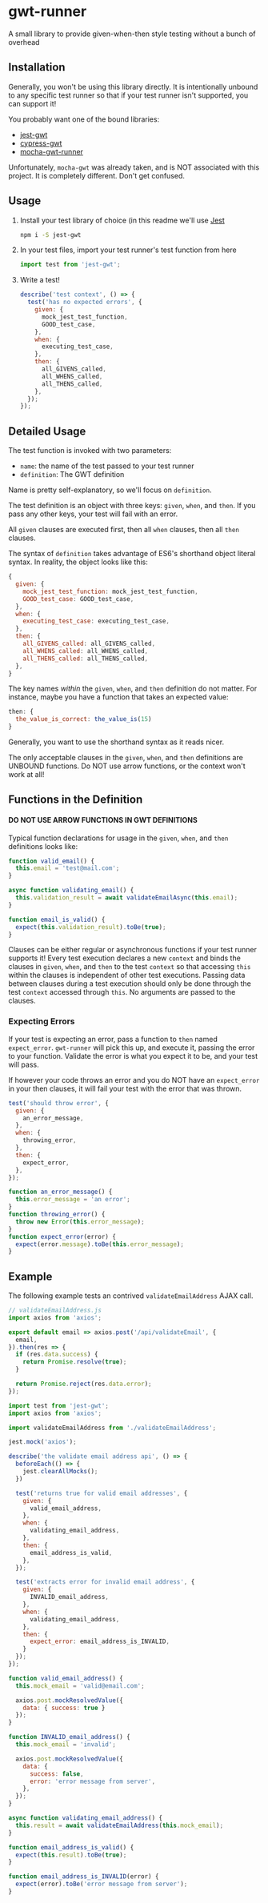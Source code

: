 # gwt-runner
A small library to provide given-when-then style testing without a bunch of overhead

## Installation
Generally, you won't be using this library directly. It is intentionally
unbound to any specific test runner so that if your test runner isn't
supported, you can support it!

You probably want one of the bound libraries:

* [jest-gwt](https://github.com/devzeebo/jest-gwt)
* [cypress-gwt](https://github.com/devzeebo/cypress-gwt)
* [mocha-gwt-runner](https://github.com/devzeebo/mocha-gwt-runner)

Unfortunately, `mocha-gwt` was already taken, and is NOT associated with this
project. It is completely different. Don't get confused.

## Usage

1. Install your test library of choice (in this readme we'll use [Jest](https://www.npmjs.com/package/jest)
    ```bash
    npm i -S jest-gwt
    ```
2. In your test files, import your test runner's test function from here
    ```js
    import test from 'jest-gwt';
    ```
3. Write a test!
    ```js
    describe('test context', () => {
      test('has no expected errors', {
        given: {
          mock_jest_test_function,
          GOOD_test_case,
        },
        when: {
          executing_test_case,
        },
        then: {
          all_GIVENS_called,
          all_WHENS_called,
          all_THENS_called,
        },
      });
    });
    ```

## Detailed Usage
The test function is invoked with two parameters:
* `name`: the name of the test passed to your test runner
* `definition`: The GWT definition

Name is pretty self-explanatory, so we'll focus on `definition`.

The test definition is an object with three keys: `given`, `when`, and
`then`. If you pass any other keys, your test will fail with an error.

All `given` clauses are executed first, then all `when` clauses, then all
`then` clauses.

The syntax of `definition` takes advantage of ES6's shorthand object literal
syntax. In reality, the object looks like this:
```js
{
  given: {
    mock_jest_test_function: mock_jest_test_function,
    GOOD_test_case: GOOD_test_case,
  },
  when: {
    executing_test_case: executing_test_case,
  },
  then: {
    all_GIVENS_called: all_GIVENS_called,
    all_WHENS_called: all_WHENS_called,
    all_THENS_called: all_THENS_called,
  },
}
```

The key names _within_ the `given`, `when`, and `then` definition do not
matter. For instance, maybe you have a function that takes an expected value:
```js
then: {
  the_value_is_correct: the_value_is(15)
}
```

Generally, you want to use the shorthand syntax as it reads nicer.

The only acceptable clauses in the `given`, `when`, and `then` definitions are
UNBOUND functions. Do NOT use arrow functions, or the context won't work at
all!

## Functions in the Definition

#### DO NOT USE ARROW FUNCTIONS IN GWT DEFINITIONS

Typical function declarations for usage in the `given`, `when`, and `then`
definitions looks like:

```js
function valid_email() {
  this.email = 'test@mail.com';
}

async function validating_email() {
  this.validation_result = await validateEmailAsync(this.email);
}

function email_is_valid() {
  expect(this.validation_result).toBe(true);
}
```

Clauses can be either regular or asynchronous functions if your test runner
supports it! Every test execution declares a new `context` and binds the
clauses in `given`, `when`, and `then` to the test `context` so that
accessing `this` within the clauses is independent of other test executions.
Passing data between clauses during a test execution should only be done
through the test `context` accessed through `this`. No arguments are passed
to the clauses.

### Expecting Errors
If your test is expecting an error, pass a function to `then` named
`expect_error`. `gwt-runner` will pick this up, and execute it, passing the
error to your function. Validate the error is what you expect it to be, and
your test will pass.

If however your code throws an error and you do NOT have an `expect_error` in
your then clauses, it will fail your test with the error that was thrown.

```js
test('should throw error', {
  given: {
    an_error_message,
  },
  when: {
    throwing_error,
  },
  then: {
    expect_error,
  },
});

function an_error_message() {
  this.error_message = 'an error';
}
function throwing_error() {
  throw new Error(this.error_message);
}
function expect_error(error) {
  expect(error.message).toBe(this.error_message);
}
```

## Example

The following example tests an contrived `validateEmailAddress` AJAX call.

```js
// validateEmailAddress.js
import axios from 'axios';

export default email => axios.post('/api/validateEmail', {
  email,
}).then(res => {
  if (res.data.success) {
    return Promise.resolve(true);
  }

  return Promise.reject(res.data.error);
});
```

```js
import test from 'jest-gwt';
import axios from 'axios';

import validateEmailAddress from './validateEmailAddress';

jest.mock('axios');

describe('the validate email address api', () => {
  beforeEach(() => {
    jest.clearAllMocks();
  })

  test('returns true for valid email addresses', {
    given: {
      valid_email_address,
    },
    when: {
      validating_email_address,
    },
    then: {
      email_address_is_valid,
    },
  });

  test('extracts error for invalid email address', {
    given: {
      INVALID_email_address,
    },
    when: {
      validating_email_address,
    },
    then: {
      expect_error: email_address_is_INVALID,
    }
  });
});

function valid_email_address() {
  this.mock_email = 'valid@email.com';

  axios.post.mockResolvedValue({
    data: { success: true }
  });
}

function INVALID_email_address() {
  this.mock_email = 'invalid';

  axios.post.mockResolvedValue({
    data: {
      success: false,
      error: 'error message from server',
    },
  });
}

async function validating_email_address() {
  this.result = await validateEmailAddress(this.mock_email);
}

function email_address_is_valid() {
  expect(this.result).toBe(true);
}

function email_address_is_INVALID(error) {
  expect(error).toBe('error message from server');
}
```